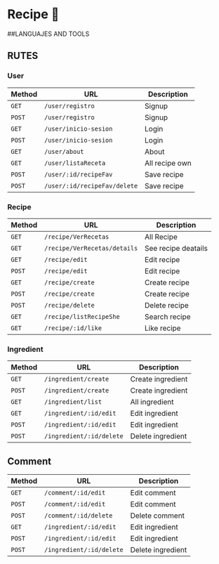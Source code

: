 # Recipe 🥘

##LANGUAJES AND TOOLS

## RUTES


### User

| Method | URL | Description |
|--------|-----|-------------|
| `GET` | `/user/registro` | Signup |
| `POST`| `/user/registro` | Signup |
| `GET` | `/user/inicio-sesion` | Login |
| `POST`| `/user/inicio-sesion` | Login |
| `GET` | `/user/about` | About |
| `GET` | `/user/listaReceta` | All recipe own |
| `POST` | `/user/:id/recipeFav` | Save recipe |
| `POST` | `/user/:id/recipeFav/delete` | Save recipe |


### Recipe

| Method | URL | Description |
|--------|-----|-------------|
| `GET` | `/recipe/VerRecetas` | All Recipe |
| `GET` | `/recipe/VerRecetas/details` | See recipe deatails |
| `GET` |	`/recipe/edit` | Edit recipe | 
| `POST`| `/recipe/edit` | Edit recipe |
| `GET` | `/recipe/create`| Create recipe |
| `POST`| `/recipe/create`| Create recipe |
| `POST`| `/recipe/delete`| Delete recipe | 
| `GET`| `/recipe/listRecipeShe`| Search recipe | 
| `GET`| `/recipe/:id/like`| Like recipe | 


### Ingredient

| Method | URL | Description |
|--------|-----|-------------|
| `GET` | `/ingredient/create` | Create ingredient |
| `POST`| `/ingredient/create` | Create ingredient |
| `GET` | `/ingredient/list` | All ingredient |
| `GET` |	`/ingredient/:id/edit` | Edit ingredient |
| `POST` |	`/ingredient/:id/edit` | Edit ingredient |
| `POST`| `/ingredient/:id/delete` | Delete ingredient |

## Comment

| Method | URL | Description |
|--------|-----|-------------|
| `GET` | `/comment/:id/edit` | Edit comment |
| `POST`| `/comment/:id/edit` | Edit comment |
| `POST` | `/comment/:id/delete` | Delete comment |
| `GET` |	`/ingredient/:id/edit` | Edit ingredient |
| `POST` |	`/ingredient/:id/edit` | Edit ingredient |
| `POST`| `/ingredient/:id/delete` | Delete ingredient |




